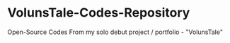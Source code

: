 # VolunsTale-Codes-Repository
Open-Source Codes From my solo debut project / portfolio - "VolunsTale"
